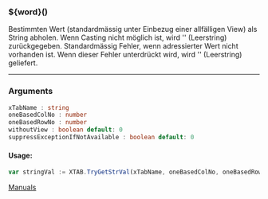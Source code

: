 ﻿### ${word}()
Bestimmten Wert (standardmässig unter Einbezug einer allfälligen View) als String abholen. Wenn Casting nicht möglich ist, wird '' (Leerstring) zurückgegeben. Standardmässig Fehler, wenn adressierter Wert nicht vorhanden ist. Wenn dieser Fehler unterdrückt wird, wird '' (Leerstring) geliefert.

----

### Arguments
```ts
xTabName : string
oneBasedColNo : number
oneBasedRowNo : number
withoutView : boolean default: 0
suppressExceptionIfNotAvailable : boolean default: 0
```
#### Usage:
```ts
var stringVal := XTAB.TryGetStrVal(xTabName, oneBasedColNo, oneBasedRowNo, withoutView, suppressExceptionIfNotAvailable)
```

[Manuals](https://manuals.opacc.ch/docs/doku2401/F-Script/ScriptBlockFunc.XTAB.TryGetStrVal.html)
